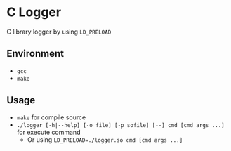 # C Logger

C library logger by using `LD_PRELOAD`

## Environment

- `gcc`
- `make`

## Usage

- `make` for compile source
- `./logger [-h|--help] [-o file] [-p sofile] [--] cmd [cmd args ...]` for execute command
    - Or using `LD_PRELOAD=./logger.so cmd [cmd args ...]`

